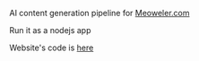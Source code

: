 AI content generation pipeline for [Meoweler.com](https://meoweler.com)

Run it as a nodejs app

Website's code is [here](https://github.com/riesvile/meoweler-fe)
